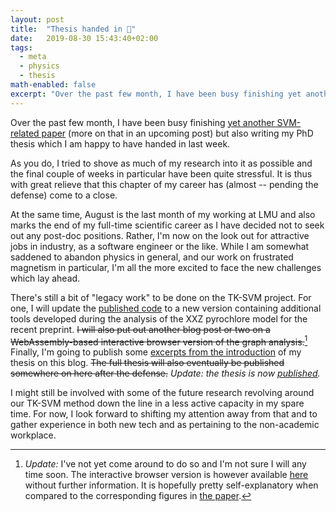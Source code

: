 ```yaml
---
layout: post
title:  "Thesis handed in 🥳"
date:   2019-08-30 15:43:40+02:00
tags:
  - meta
  - physics
  - thesis
math-enabled: false
excerpt: "Over the past few month, I have been busy finishing yet another SVM-related paper but also writing my PhD thesis which I am happy to have handed in last week."
---
```


Over the past few month, I have been busy finishing [yet another SVM-related paper][1]
(more on that in an upcoming post) but also writing my PhD thesis which I am happy to have handed in last week.

As you do, I tried to shove as much of my research into it as possible and the final couple of weeks in particular have been quite stressful. It is thus with great relieve that this chapter of my career has (almost -- pending the defense) come to a close.

At the same time, August is the last month of my working at LMU and also marks the end of my full-time scientific career as I have decided not to seek out any post-doc positions. Rather, I'm now on the look out for attractive jobs in industry, as a software engineer or the like. While I am somewhat saddened to abandon physics in general, and our work on frustrated magnetism in particular, I'm all the more excited to face the new challenges which lay ahead.

There's still a bit of "legacy work" to be done on the TK-SVM project. For one, I will update the [published code][2] to a new version containing additional tools developed during the analysis of the XXZ pyrochlore model for the recent preprint. ~~I will also put out another blog post or two on a WebAssembly-based interactive browser version of the graph analysis.~~[^1]
Finally, I'm going to publish some [excerpts from the introduction][4] of my thesis on this blog. ~~The full thesis will also eventually be published somewhere on here after the defense.~~ _Update: the thesis is now [published][5]._

I might still be involved with some of the future research revolving around our TK-SVM method down the line in a less active capacity in my spare time. For now, I look forward to shifting my attention away from that and to gather experience in both new tech and as pertaining to the non-academic workplace.

[^1]: _Update:_ I've not yet come around to do so and I'm not sure I will any time soon. The interactive browser version is however available [here][3] without further information. It is hopefully pretty self-explanatory when compared to the corresponding figures in [the paper][1].

[1]: /publications/1907.12322/
[2]: https://gitlab.physik.uni-muenchen.de/LDAP_ls-schollwoeck/svm-order-params
[3]: https://jgreitemann.github.io/messing-with-wasm/graph-analysis/
[4]: 2019/09/03/frustrated-magnetism-thesis-motivation/
[5]: https://nbn-resolving.org/urn:nbn:de:bvb:19-250579
